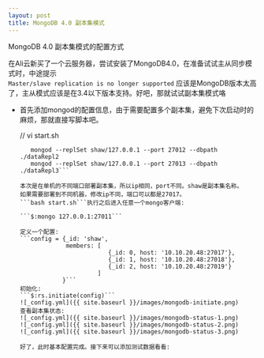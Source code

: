 ```yaml
---
layout: post
title: MongoDB 4.0 副本集模式
---
```


MongoDB 4.0 副本集模式的配置方式

在Ali云新买了一个云服务器，尝试安装了MongoDB4.0，在准备试试主从同步模式时，中途提示  
```Master/slave replication is no longer supported```
应该是MongoDB版本太高了，主从模式应该是在3.4以下版本支持。好吧，那就试试副本集模式咯  

* 首先添加mongod的配置信息，由于需要配置多个副本集，避免下次启动时的麻烦，那就直接写脚本吧。  
  
  // vi start.sh  
  ```mongod --replSet shaw/127.0.0.1 --port 27011 --dbpath ./dataRepl1  
     mongod --replSet shaw/127.0.0.1 --port 27012 --dbpath ./dataRepl2  
     mongod --replSet shaw/127.0.0.1 --port 27013 --dbpath ./dataRepl3```  

  本次是在单机的不同端口部署副本集，所以ip相同，port不同。shaw是副本集名称。  
  如果需要部署到不同机器，修改ip不同，端口可以都是27017。  
  ```bash start.sh```执行之后进入任意一个mongo客户端:  

  ```$:mongo 127.0.0.1:27011```

  定义一个配置:  
  ```config = {_id: 'shaw', 
               members: [
                           {_id: 0, host: '10.10.20.48:27017'},
                           {_id: 1, host: '10.10.20.48:27018'},
                           {_id: 2, host: '10.10.20.48:27019'}
                        ]
              }```
  初始化:  
  ```$:rs.initiate(config)```  
  ![_config.yml]({{ site.baseurl }}/images/mongodb-initiate.png)  
  查看副本集状态:  
  ![_config.yml]({{ site.baseurl }}/images/mongodb-status-1.png)  
  ![_config.yml]({{ site.baseurl }}/images/mongodb-status-2.png)  
  ![_config.yml]({{ site.baseurl }}/images/mongodb-status-3.png)  

  好了，此时基本配置完成。接下来可以添加测试数据看看:  
